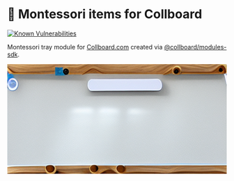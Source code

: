 # 🔵 Montessori items for Collboard

<!--Badges-->
<!--⚠️WARNING: This section was generated by https://github.com/hejny/batch-project-editor/blob/main/src/workflows/800-badges/badges.ts so every manual change will be overwritten.-->


[![Known Vulnerabilities](https://snyk.io/test/github/collboard/montessori/badge.svg)](https://snyk.io/test/github/collboard/montessori)
<!--[![License of 🔵 Montessori items for Collboard](https://img.shields.io/github/license/collboard/montessori.svg?style=flat)](https://github.com/collboard/montessori/blob/main/LICENSE)-->
<!--[![lint](https://github.com/collboard/montessori/actions/workflows/lint.yml/badge.svg)](https://github.com/collboard/montessori/actions/workflows/lint.yml)-->
<!--[![test](https://github.com/collboard/montessori/actions/workflows/test.yml/badge.svg)](https://github.com/collboard/montessori/actions/workflows/test.yml)-->
<!--[![Issues](https://img.shields.io/github/issues/collboard/montessori.svg?style=flat)](https://github.com/collboard/montessori/issues)-->

<!--/Badges-->

Montessori tray module for [Collboard.com](https://collboard.com/) created via [@collboard/modules-sdk](https://www.npmjs.com/package/@collboard/modules-sdk).





<!--Wallpaper-->
<!--⚠️WARNING: This section was generated by https://github.com/hejny/batch-project-editor/blob/main/src//workflows/315-ai-generated-wallpaper/4-aiGeneratedWallpaperUseInReadme.ts so every manual change will be overwritten.-->
![Wallpaper of 🔵 Montessori items for Collboard](assets/ai/wallpaper/gallery/03cceba4-2a99-4b31-8ef9-2f2a5938215d-0_0.png)
<!--/Wallpaper-->

